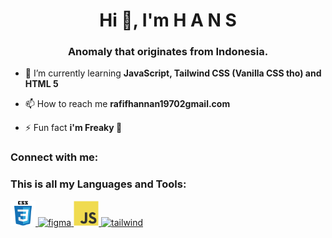 <h1 align="center">Hi 👋, I'm H A N S</h1>
<h3 align="center">Anomaly that originates from Indonesia.</h3>

- 🌱 I’m currently learning **JavaScript, Tailwind CSS (Vanilla CSS tho) and HTML 5**

- 📫 How to reach me **rafifhannan19702gmail.com**

- ⚡ Fun fact **i'm Freaky 👅**

<h3 align="left">Connect with me:</h3>
<p align="left">
</p>

<h3 align="left">This is all my Languages and Tools:</h3>
<p align="left"> <a href="https://www.w3schools.com/css/" target="_blank" rel="noreferrer"> <img src="https://raw.githubusercontent.com/devicons/devicon/master/icons/css3/css3-original-wordmark.svg" alt="css3" width="40" height="40"/> </a> <a href="https://www.figma.com/" target="_blank" rel="noreferrer"> <img src="https://www.vectorlogo.zone/logos/figma/figma-icon.svg" alt="figma" width="40" height="40"/> </a> <a href="https://developer.mozilla.org/en-US/docs/Web/JavaScript" target="_blank" rel="noreferrer"> <img src="https://raw.githubusercontent.com/devicons/devicon/master/icons/javascript/javascript-original.svg" alt="javascript" width="40" height="40"/> </a> <a href="https://tailwindcss.com/" target="_blank" rel="noreferrer"> <img src="https://www.vectorlogo.zone/logos/tailwindcss/tailwindcss-icon.svg" alt="tailwind" width="40" height="40"/> </a> </p>
